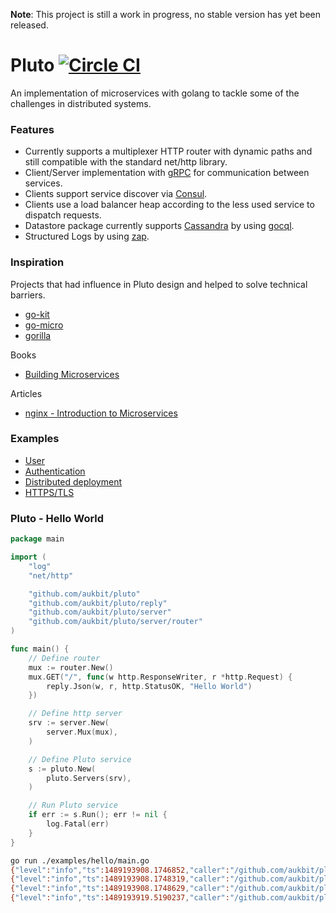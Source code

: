 **Note**: This project is still a work in progress, no stable version has yet been released.

# Pluto [![Circle CI](https://circleci.com/gh/aukbit/pluto.svg?style=svg)](https://circleci.com/gh/aukbit/pluto)
An implementation of microservices with golang to tackle some of the challenges in distributed systems.
### Features
- Currently supports a multiplexer HTTP router with dynamic paths and still compatible with the standard net/http library.
- Client/Server implementation with [gRPC](http://www.grpc.io/) for communication between services.
- Clients support service discover via [Consul](https://www.consul.io/).
- Clients use a load balancer heap according to the less used service to dispatch requests.
- Datastore package currently supports [Cassandra](http://cassandra.apache.org/) by using [gocql](https://github.com/gocql/gocql).
- Structured Logs by using [zap](https://github.com/uber-go/zap).


### Inspiration
Projects that had influence in Pluto design and helped to solve technical barriers.
- [go-kit](https://github.com/go-kit/kit)
- [go-micro](https://github.com/myodc/go-micro)
- [gorilla](https://github.com/gorilla/mux)

Books
- [Building Microservices](http://shop.oreilly.com/product/0636920033158.do)

Articles
- [nginx - Introduction to Microservices](https://www.nginx.com/blog/introduction-to-microservices/?utm_source=event-driven-data-management-microservices&utm_medium=blog&utm_campaign=Microservices)

### Examples
- [User](https://github.com/aukbit/pluto/tree/master/examples/user)
- [Authentication](https://github.com/aukbit/pluto/tree/master/examples/auth)
- [Distributed deployment](https://github.com/aukbit/pluto/tree/master/examples/dist)
- [HTTPS/TLS](https://github.com/aukbit/pluto/tree/master/examples/https)

### Pluto - Hello World

```go
package main

import (
	"log"
	"net/http"

	"github.com/aukbit/pluto"
	"github.com/aukbit/pluto/reply"
	"github.com/aukbit/pluto/server"
	"github.com/aukbit/pluto/server/router"
)

func main() {
	// Define router
	mux := router.New()
	mux.GET("/", func(w http.ResponseWriter, r *http.Request) {
		reply.Json(w, r, http.StatusOK, "Hello World")
	})

	// Define http server
	srv := server.New(
		server.Mux(mux),
	)

	// Define Pluto service
	s := pluto.New(
		pluto.Servers(srv),
	)

	// Run Pluto service
	if err := s.Run(); err != nil {
		log.Fatal(err)
	}
}

```

```sh
go run ./examples/hello/main.go
{"level":"info","ts":1489193908.1746852,"caller":"/github.com/aukbit/pluto/service.go:155","msg":"start","id":"plt_5QPRA9","name":"pluto","ip4":"192.168.0.4","servers":2,"clients":0}
{"level":"info","ts":1489193908.1748319,"caller":"/github.com/aukbit/pluto/server/server.go:165","msg":"start","id":"plt_5QPRA9","name":"pluto","id":"srv_R3E4TJ","name":"server","format":"http","port":":8080"}
{"level":"info","ts":1489193908.1748629,"caller":"/github.com/aukbit/pluto/server/server.go:165","msg":"start","id":"plt_5QPRA9","name":"pluto","id":"srv_0XJJCD","name":"pluto_health_server","format":"http","port":":9090"}
{"level":"info","ts":1489193919.5190237,"caller":"/github.com/aukbit/pluto/server/http_middleware.go:25","msg":"request","id":"plt_5QPRA9","name":"pluto","id":"srv_R3E4TJ","name":"server","format":"http","port":":8080","event":"evt_TLPT9N9D69MF","method":"GET","url":"/"}
```
